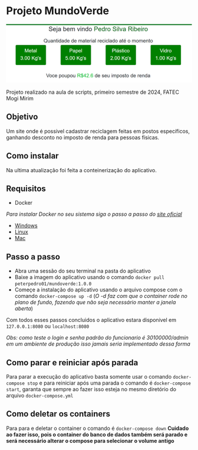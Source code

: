 # Projeto MundoVerde

![foto do dashboard do usuário mostrando os materiais reciclados com seus respectivos pesos e valores](./images/dashboard.png)

Projeto realizado na aula de scripts, primeiro semestre de 2024, FATEC Mogi Mirim

## Objetivo

Um site onde é possivel cadastrar reciclagem feitas em postos específicos, ganhando desconto no imposto de renda para pessoas físicas.

## Como instalar

Na ultima atualização foi feita a conteinerização do aplicativo.

## Requisitos

- Docker

_Para instalar Docker no seu sistema siga o passo a passo do [site oficial](https://docs.docker.com/)_

- [Windows](https://docs.docker.com/desktop/install/windows-install/)
- [Linux](https://docs.docker.com/desktop/install/linux-install/)
- [Mac](https://docs.docker.com/desktop/install/mac-install/)

## Passo a passo

- Abra uma sessão do seu terminal na pasta do aplicativo
- Baixe a imagem do aplicativo usando o comando `docker pull peterpedro01/mundoverde:1.0.0`
- Começe a instalação do aplicativo usando o arquivo compose com o comando `docker-compose up -d` (_O -d faz com que o container rode no plano de fundo, fazendo que não seja necessário manter a janela aberta_)

Com todos esses passos concluidos o aplicativo estara disponivel em `127.0.0.1:8080` ou `localhost:8080`

_Obs: como teste o login e senha padrão do funcionario é 30100000/admin em um ambiente de produção isso jamais seria implementado dessa forma_

## Como parar e reiniciar após parada

Para parar a execução do aplicativo basta somente usar o comando `docker-compose stop` e para reiniciar após uma parada o comando é `docker-compose start`, garanta que sempre ao fazer isso esteja no mesmo diretório do arquivo `docker-compose.yml`

## Como deletar os containers

Para para e deletar o container o comando é `docker-compose down` **Cuidado ao fazer isso, pois o container do banco de dados também será parado e será necessário alterar o compose para selecionar o volume antigo**
